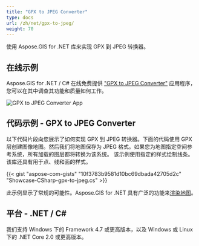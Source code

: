 ```yaml
---
title: "GPX to JPEG Converter"
type: docs
url: /zh/net/gpx-to-jpeg/
weight: 70
---
```


使用 Aspose.GIS for .NET 库来实现 GPX 到 JPEG 转换器。

## **在线示例**

Aspose.GIS for .NET / C# 在线免费提供 ["GPX to JPEG Converter"](https://products.aspose.app/gis/viewer/gpx-to-jpeg) 应用程序，您可以在其中调查其功能和质量如何工作。

![GPX to JPEG Converter App](viewer.png)

## **代码示例 - GPX to JPEG Converter**

以下代码片段向您展示了如何实现 GPX 到 JPEG 转换器。下面的代码使用 GPX 层创建图像地图。然后我们将地图保存为 JPEG 格式。如果您为地图指定空间参考系统，所有加载的图层都将转换为该系统。
该示例使用指定的样式绘制线条。该库还具有用于点、线和面的样式。

{{< gist "aspose-com-gists" "10f3783b9581d10bc69dbada42705d2c" "Showcase-CSharp-gpx-to-jpeg.cs" >}}

此示例显示了常规的可能性。Aspose.GIS for .NET 具有广泛的功能来[渲染地图](https://docs.aspose.com/gis/net/map-rendering/)。

## **平台 - .NET / C#**

我们支持 Windows 下的 Framework 4.7 或更高版本，以及 Windows 或 Linux 下的 .NET Core 2.0 或更高版本。
